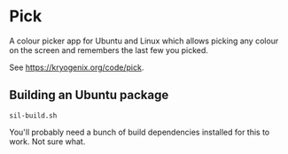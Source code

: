 # Pick
A colour picker app for Ubuntu and Linux which allows picking any colour on the screen and remembers the last few you picked.

See https://kryogenix.org/code/pick.

## Building an Ubuntu package

    sil-build.sh

You'll probably need a bunch of build dependencies installed for this to work. Not sure what.

